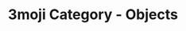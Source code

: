---
layout: category_objects
title: 3moji Category - Objects
permalink: Objects.html
emoji: speech_balloon
---